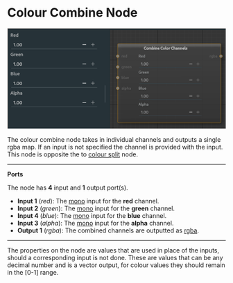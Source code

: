 # Colour Combine Node

![color combine](images/colorcombine.png)

The colour combine node takes in individual channels and outputs a single rgba map. If an input is not specified the channel is provided with the input. This node is opposite the to [colour split](colorsplit.md) node.

---

**Ports**

The node has **4** input and **1** output port(s).

- **Input 1** (*red*): The [mono](types.md) input for the **red** channel.
- **Input 2** (*green*): The [mono](types.md) input for the **green** channel.
- **Input 4** (*blue*): The [mono](types.md) input for the **blue** channel.
- **Input 3** (*alpha*): The [mono](types.md) input for the **alpha** channel.
- **Output 1** (*rgba*): The combined channels are outputted as [rgba](types.md).

---

The properties on the node are values that are used in place of the inputs, should a corresponding input is not done. These are values that can be any decimal number and is a vector output, for colour values they should remain in the [0-1] range.